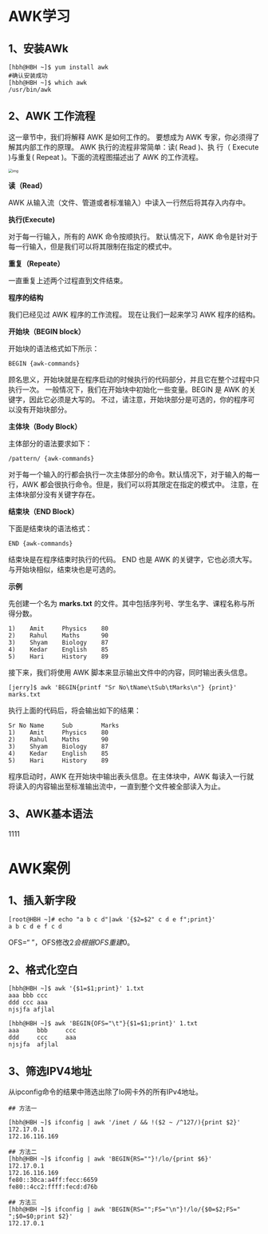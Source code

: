 # AWK学习

## 1、安装AWk

```shell
[hbh@HBH ~]$ yum install awk
#确认安装成功
[hbh@HBH ~]$ which awk
/usr/bin/awk
```

## 2、AWK 工作流程

这一章节中，我们将解释 AWK 是如何工作的。 要想成为 AWK 专家，你必须得了解其内部工作的原理。 AWK 执行的流程非常简单：读( Read )、执 行（ Execute )与重复( Repeat )。下面的流程图描述出了 AWK 的工作流程。

<img src="https://atts.w3cschool.cn/attachments/image/wk/awk/awk_workflow.jpg" alt="img" style="zoom:50%;" />

**读（Read）**

AWK 从输入流（文件、管道或者标准输入）中读入一行然后将其存入内存中。



**执行(Execute)**

对于每一行输入，所有的 AWK 命令按顺执行。 默认情况下，AWK 命令是针对于每一行输入，但是我们可以将其限制在指定的模式中。



**重复（Repeate）**

一直重复上述两个过程直到文件结束。



**程序的结构**

我们已经见过 AWK 程序的工作流程。 现在让我们一起来学习 AWK 程序的结构。



**开始块（BEGIN block）**

开始块的语法格式如下所示：

```shell
BEGIN {awk-commands}
```

顾名思义，开始块就是在程序启动的时候执行的代码部分，并且它在整个过程中只执行一次。 一般情况下，我们在开始块中初始化一些变量。BEGIN 是 AWK 的关键字，因此它必须是大写的。 不过，请注意，开始块部分是可选的，你的程序可以没有开始块部分。



**主体块（Body Block）**

主体部分的语法要求如下：

```shell
/pattern/ {awk-commands}
```

对于每一个输入的行都会执行一次主体部分的命令。默认情况下，对于输入的每一行，AWK 都会很执行命令。但是，我们可以将其限定在指定的模式中。 注意，在主体块部分没有关键字存在。



**结束块（END Block）**

下面是结束块的语法格式：

```shell
END {awk-commands}
```

结束块是在程序结束时执行的代码。 END 也是 AWK 的关键字，它也必须大写。 与开始块相似，结束块也是可选的。



**示例**

先创建一个名为 **marks.txt** 的文件。其中包括序列号、学生名字、课程名称与所得分数。

```
1)    Amit     Physics    80
2)    Rahul    Maths      90
3)    Shyam    Biology    87
4)    Kedar    English    85
5)    Hari     History    89
```

接下来，我们将使用 AWK 脚本来显示输出文件中的内容，同时输出表头信息。

```shell
[jerry]$ awk 'BEGIN{printf "Sr No\tName\tSub\tMarks\n"} {print}' marks.txt
```

执行上面的代码后，将会输出如下的结果：

```shell
Sr No Name     Sub        Marks
1)    Amit     Physics    80
2)    Rahul    Maths      90
3)    Shyam    Biology    87
4)    Kedar    English    85
5)    Hari     History    89
```

程序启动时，AWK 在开始块中输出表头信息。在主体块中，AWK 每读入一行就将读入的内容输出至标准输出流中，一直到整个文件被全部读入为止。

## 3、AWK基本语法

1111











# AWK案例

## 1、插入新字段

```shell
[root@HBH ~]# echo "a b c d"|awk '{$2=$2" c d e f";print}'
a b c d e f c d
```

OFS=“ ”，OFS修改$2会根据OFS重建$0。

## 2、格式化空白

```shell
[hbh@HBH ~]$ awk '{$1=$1;print}' 1.txt
aaa bbb ccc
ddd ccc aaa
njsjfa afjlal
```

```shell
[hbh@HBH ~]$ awk 'BEGIN{OFS="\t"}{$1=$1;print}' 1.txt
aaa     bbb     ccc
ddd     ccc     aaa
njsjfa  afjlal
```

## 3、筛选IPV4地址

从ipconfig命令的结果中筛选出除了lo网卡外的所有IPv4地址。

```shell
## 方法一

[hbh@HBH ~]$ ifconfig | awk '/inet / && !($2 ~ /^127/){print $2}'
172.17.0.1
172.16.116.169

## 方法二
[hbh@HBH ~]$ ifconfig | awk 'BEGIN{RS=""}!/lo/{print $6}'
172.17.0.1
172.16.116.169
fe80::30ca:a4ff:fecc:6659
fe80::4cc2:ffff:fecd:d76b

## 方法三
[hbh@HBH ~]$ ifconfig | awk 'BEGIN{RS="";FS="\n"}!/lo/{$0=$2;FS=" ";$0=$0;print $2}'
172.17.0.1
```

